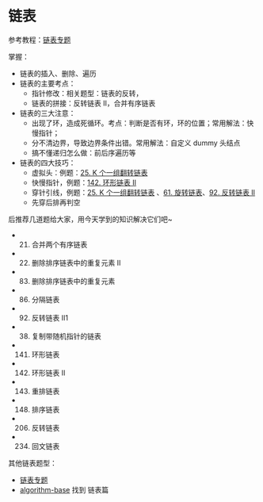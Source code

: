 # 链表

参考教程：[链表专题](https://leetcode-solution-leetcode-pp.gitbook.io/leetcode-solution/thinkings/linked-list#bian-li)

掌握：

- 链表的插入、删除、遍历
- 链表的主要考点：
  - 指针修改：相关题型：链表的反转，
  - 链表的拼接：反转链表 II，合并有序链表
- 链表的三大注意：
  - 出现了环，造成死循环。考点：判断是否有环，环的位置；常用解法：快慢指针；
  - 分不清边界，导致边界条件出错。常用解法：自定义 dummy 头结点
  - 搞不懂递归怎么做：前后序遍历等
- 链表的四大技巧：
  - 虚拟头：例题：[25. K 个一组翻转链表](https://github.com/azl397985856/leetcode/blob/master/problems/25.reverse-nodes-in-k-groups.md)
  - 快慢指针，例题：[142. 环形链表 II](https://leetcode-cn.com/problems/linked-list-cycle-ii/)
  - 穿针引线，例题：[25. K 个一组翻转链表](https://github.com/azl397985856/leetcode/blob/master/problems/25.reverse-nodes-in-k-groups.md) 、[61. 旋转链表](https://leetcode-cn.com/problems/rotate-list/)、[92. 反转链表 II](https://github.com/azl397985856/leetcode/blob/master/problems/92.reverse-linked-list-ii.md)
  - 先穿后排再判空


后推荐几道题给大家，用今天学到的知识解决它们吧~

- 21. 合并两个有序链表
- 22. 删除排序链表中的重复元素 II
- 83. 删除排序链表中的重复元素
- 86. 分隔链表
- 92. 反转链表 II1
- 38. 复制带随机指针的链表
- 141. 环形链表
- 142. 环形链表 II
- 143. 重排链表
- 148. 排序链表
- 206. 反转链表
- 234. 回文链表

其他链表题型：

- [链表专题](https://leetcode-cn.com/problemset/all/?topicSlugs=linked-list&page=1)
- [algorithm-base](https://github.com/chefyuan/algorithm-base) 找到 链表篇

